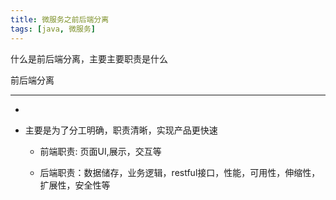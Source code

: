 ```yaml
---
title: 微服务之前后端分离
tags: [java, 微服务]
---
```


什么是前后端分离，主要主要职责是什么
<!-- more -->

前后端分离

----

- [参考地址]: http://blog.720ui.com/2016/arch_web_server/

- 主要是为了分工明确，职责清晰，实现产品更快速

  - 前端职责: 页面UI,展示，交互等

  - 后端职责：数据储存，业务逻辑，restful接口，性能，可用性，伸缩性，扩展性，安全性等

    